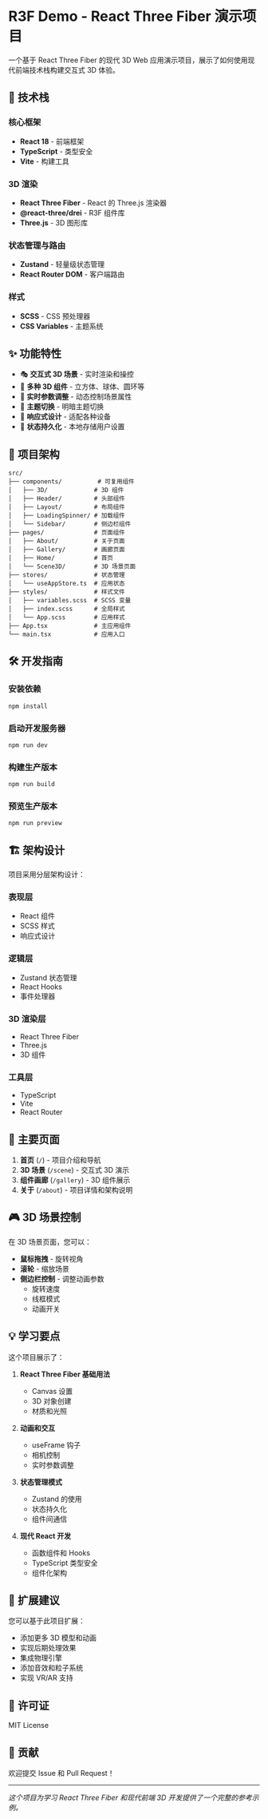  # R3F Demo - React Three Fiber 演示项目

一个基于 React Three Fiber 的现代 3D Web 应用演示项目，展示了如何使用现代前端技术栈构建交互式 3D 体验。

## 🚀 技术栈

### 核心框架
- **React 18** - 前端框架
- **TypeScript** - 类型安全
- **Vite** - 构建工具

### 3D 渲染
- **React Three Fiber** - React 的 Three.js 渲染器
- **@react-three/drei** - R3F 组件库
- **Three.js** - 3D 图形库

### 状态管理与路由
- **Zustand** - 轻量级状态管理
- **React Router DOM** - 客户端路由

### 样式
- **SCSS** - CSS 预处理器
- **CSS Variables** - 主题系统

## ✨ 功能特性

- 🎭 **交互式 3D 场景** - 实时渲染和操控
- 🎨 **多种 3D 组件** - 立方体、球体、圆环等
- 🔧 **实时参数调整** - 动态控制场景属性
- 🌙 **主题切换** - 明暗主题切换
- 📱 **响应式设计** - 适配各种设备
- 💾 **状态持久化** - 本地存储用户设置

## 📁 项目架构

```
src/
├── components/          # 可复用组件
│   ├── 3D/             # 3D 组件
│   ├── Header/         # 头部组件
│   ├── Layout/         # 布局组件
│   ├── LoadingSpinner/ # 加载组件
│   └── Sidebar/        # 侧边栏组件
├── pages/              # 页面组件
│   ├── About/          # 关于页面
│   ├── Gallery/        # 画廊页面
│   ├── Home/           # 首页
│   └── Scene3D/        # 3D 场景页面
├── stores/             # 状态管理
│   └── useAppStore.ts  # 应用状态
├── styles/             # 样式文件
│   ├── variables.scss  # SCSS 变量
│   ├── index.scss      # 全局样式
│   └── App.scss        # 应用样式
├── App.tsx             # 主应用组件
└── main.tsx            # 应用入口
```

## 🛠️ 开发指南

### 安装依赖

```bash
npm install
```

### 启动开发服务器

```bash
npm run dev
```

### 构建生产版本

```bash
npm run build
```

### 预览生产版本

```bash
npm run preview
```

## 🏗️ 架构设计

项目采用分层架构设计：

### 表现层
- React 组件
- SCSS 样式
- 响应式设计

### 逻辑层
- Zustand 状态管理
- React Hooks
- 事件处理器

### 3D 渲染层
- React Three Fiber
- Three.js
- 3D 组件

### 工具层
- TypeScript
- Vite
- React Router

## 🎯 主要页面

1. **首页** (`/`) - 项目介绍和导航
2. **3D 场景** (`/scene`) - 交互式 3D 演示
3. **组件画廊** (`/gallery`) - 3D 组件展示
4. **关于** (`/about`) - 项目详情和架构说明

## 🎮 3D 场景控制

在 3D 场景页面，您可以：

- **鼠标拖拽** - 旋转视角
- **滚轮** - 缩放场景
- **侧边栏控制** - 调整动画参数
  - 旋转速度
  - 线框模式
  - 动画开关

## 💡 学习要点

这个项目展示了：

1. **React Three Fiber 基础用法**
   - Canvas 设置
   - 3D 对象创建
   - 材质和光照

2. **动画和交互**
   - useFrame 钩子
   - 相机控制
   - 实时参数调整

3. **状态管理模式**
   - Zustand 的使用
   - 状态持久化
   - 组件间通信

4. **现代 React 开发**
   - 函数组件和 Hooks
   - TypeScript 类型安全
   - 组件化架构

## 🌟 扩展建议

您可以基于此项目扩展：

- 添加更多 3D 模型和动画
- 实现后期处理效果
- 集成物理引擎
- 添加音效和粒子系统
- 实现 VR/AR 支持

## 📝 许可证

MIT License

## 🤝 贡献

欢迎提交 Issue 和 Pull Request！

---

*这个项目为学习 React Three Fiber 和现代前端 3D 开发提供了一个完整的参考示例。*